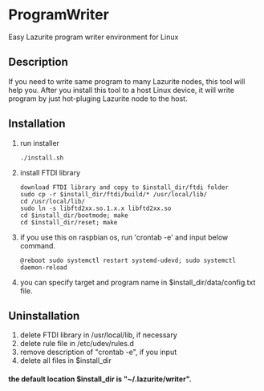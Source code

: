 # ProgramWriter
Easy Lazurite program writer environment for Linux

## Description
If you need to write same program to many Lazurite nodes, this tool will help you. After you install this tool to a host Linux device, it will write program by just hot-pluging Lazurite node to the host.

## Installation
1. run installer

       ./install.sh

2. install FTDI library

       download FTDI library and copy to $install_dir/ftdi folder
       sudo cp -r $install_dir/ftdi/build/* /usr/local/lib/
       cd /usr/local/lib/
       sudo ln -s libftd2xx.so.1.x.x libftd2xx.so
       cd $install_dir/bootmode; make
       cd $install_dir/reset; make


3. if you use this on raspbian os, run 'crontab -e' and input below command.

       @reboot sudo systemctl restart systemd-udevd; sudo systemctl daemon-reload

4. you can specify target and program name in $install_dir/data/config.txt file.

## Uninstallation
1. delete FTDI library in /usr/local/lib, if necessary
2. delete rule file in /etc/udev/rules.d
3. remove description of "crontab -e", if you input
4. delete all files in $install_dir


#### the default location $install_dir is "~/.lazurite/writer".

